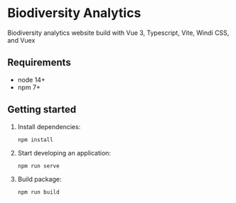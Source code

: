 # Biodiversity Analytics

Biodiversity analytics website build with Vue 3, Typescript, Vite, Windi CSS, and Vuex

## Requirements

- node 14+
- npm 7+

## Getting started

1. Install dependencies:

    `npm install`

2. Start developing an application:

    `npm run serve`

3. Build package:

    `npm run build`
